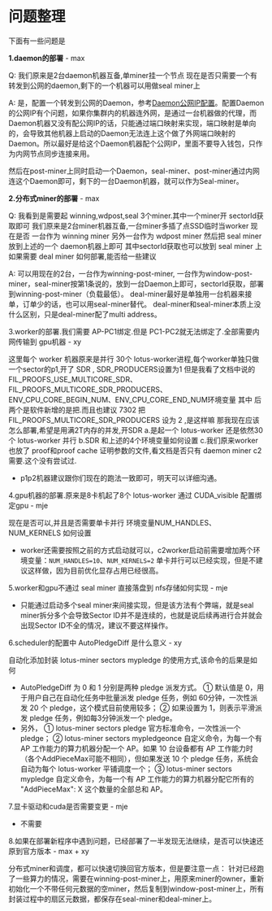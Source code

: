 # 问题整理

下面有一些问题是

**1.daemon的部署** - max

Q: 我们原来是2台daemon机器互备,单miner挂一个节点
现在是否只需要一个有转发到公网的daemon,剩下的一个机器可以用做seal miner上

A: 是，配置一个转发到公网的Daemon，参考[Daemon公网IP配置](https://github.com/filguard/lotus-ops/blob/jiubei/documents/daemon-operation.md#4-%E7%BB%99deamon%E9%85%8D%E7%BD%AE%E5%85%AC%E7%BD%91ip)。配置Daemon的公网IP有个问题，如果你集群内的机器连外网，是通过一台机器做的代理，而Daemon机器又没有配公网IP的话，只能通过端口映射来实现，端口映射是单向的，会导致其他机器上启动的Daemon无法连上这个做了外网端口映射的Daemon。所以最好是给这个Daemon机器配个公网IP，里面不要导入钱包，只作为内网节点同步连接来用。

然后在post-miner上同时启动一个Daemon，seal-miner、post-miner通过内网连这个Daemon即可，剩下的一台Daemon机器，就可以作为Seal-miner。

**2.分布式miner的部署** - max

Q: 我看到是需要起 winning,wdpost,seal 3个miner.其中一个miner开 sectorId获取即可
我们原来是2台miner机器互备,一台miner多插了点SSD临时当worker
现在是否 一台作为 winning miner
另外一台作为 wdpost miner
然后把 seal miner 放到上述的一个 daemon机器上即可
其中sectorId获取也可以放到 seal miner 上
如果需要 deal miner 如何部署,能否给一些建议

A: 可以用现在的2台，一台作为winning-post-miner, 一台作为window-post-miner，seal-miner按第1条说的，放到一台Daemon上即可，sectorId获取，部署到winning-post-miner（负载最低）。
deal-miner最好是单独用一台机器来接单，订单少的话，也可以用seal-miner替代。
deal-miner和seal-miner本质上没什么区别，只是deal-miner配了multi address。

3.worker的部署.我们需要 AP-PC1绑定.但是 PC1-PC2就无法绑定了.全部需要内网传输到 gpu机器 - xy

这里每个 worker 机器原来是并行 30个 lotus-worker进程,每个worker单独只做一个sector的p1,开了 SDR , SDR_PRODUCERS设置为1
但是我看了文档中说的 FIL_PROOFS_USE_MULTICORE_SDR、FIL_PROOFS_MULTICORE_SDR_PRODUCERS、ENV_CPU_CORE_BEGIN_NUM、ENV_CPU_CORE_END_NUM环境变量
其中 后两个是软件新增的是把.而且也建议 7302 把 FIL_PROOFS_MULTICORE_SDR_PRODUCERS 设为 2 ,是这样嘛
那我现在应该怎么部署,希望是用满2T内存的并发,开SDR
a.是起一个 lotus-worker 还是依然30个 lotus-worker 并行
b.SDR 和上述的4个环境变量如何设置
c.我们原来worker也放了 proof和proof cache 证明参数的文件,看文档是否只有 daemon miner c2 需要.这个没有尝试过.

- p1p2机器建议跟你们现在的跑法一致即可，明天可以详细沟通。

4.gpu机器的部署.原来是8卡机起了8个 lotus-worker 通过 CUDA_visible 配置绑定gpu - mje

现在是否可以,并且是否需要单卡并行 环境变量NUM_HANDLES、NUM_KERNELS 如何设置

- worker还需要按照之前的方式启动就可以，c2worker启动前需要增加两个环境变量：`NUM_HANDLES=10`、`NUM_KERNELS=2`
单卡并行可以已经实现，但是不建议这样做，因为目前优化显存占用已经很高。

5.worker和gpu不通过 seal miner 直接落盘到 nfs存储如何实现 - mje

- 只能通过启动多个seal miner来间接实现，但是该方法有个弊端，就是seal miner拆分多个会导致Sector ID并不是连续的，也就是说后续再进行合并就会出现Sector ID不全的情况，建议不要这样操作。 

6.scheduler的配置中 AutoPledgeDiff 是什么意义 - xy

自动化添加封装 lotus-miner sectors mypledge 的使用方式,该命令的后果是如何

- AutoPledgeDiff 为 0 和 1 分别是两种 pledge 派发方式。
① 默认值是 0，用于用户自己在自动化任务中批量派发 pledge 任务，例如 60分钟，一次性派发 20 个 pledge，这个模式目前使用较多；
② 如果设置为 1，则表示平滑派发 pledge 任务，例如每3分钟派发一个 pledge。
- 另外，
① lotus-miner sectors pledge  官方标准命令，一次性派一个 pledge；
② lotus-miner sectors mypledgeonce 自定义命令，为每一个有 AP 工作能力的算力机器分配一个 AP。如果 10 台设备都有 AP 工作能力时（各个AddPieceMax可能不相同），但如果发送 10 个 pledge 任务，系统会自动为每个 lotus-worker 平铺调度一个；
③ lotus-miner sectors mypledge 自定义命令，为每一个有 AP 工作能力的算力机器分配它所有的  "AddPieceMax": X 这个数量的全部总和 AP。


7.显卡驱动和cuda是否需要变更 - mje

- 不需要

8.如果在部署新程序中遇到问题，已经部署了一半发现无法继续，是否可以快速还原到官方版本 - max + xy

分布式miner和调度，都可以快速切换回官方版本，但是要注意一点：
针对已经跑了一些算力的情况，需要在winning-post-miner上，用原来miner的owner，重新初始化一个不带任何元数据的空miner，然后复制到window-post-miner上，所有封装过程中的扇区元数据，都保存在seal-miner和deal-miner上。